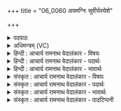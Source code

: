 +++
title = "06_0060 अयमग्निः सुवीर्यस्येशे"

+++
<details><summary>पदपाठः</summary>

अ꣣य꣢म्। अ꣣ग्निः꣢। सु꣣वी꣡र्य꣣स्य। सु꣣। वी꣡र्य꣢꣯स्य। ई꣡शे꣢꣯। हि। सौ꣡भ꣢꣯गस्य। सौ। भ꣣गस्य। रायः꣢। ई꣣शे। स्वपत्य꣡स्य꣣। सु꣣। अपत्य꣡स्य꣢। गो꣡म꣢꣯तः। ई꣡शे꣢꣯। वृ꣣त्रह꣡था꣢नाम्। वृ꣣त्र। ह꣡था꣢꣯नाम्। ६०।
</details>

<details><summary>अधिमन्त्रम् (VC)</summary>

- अग्निः
- उत्कीलः कात्यः
- बृहती
- मध्यमः
- आग्नेयं काण्डम्
</details>

<details><summary>हिन्दी : आचार्य रामनाथ वेदालंकार - विषयः</summary>

अब परमात्मा और राजा किस-किस वस्तु के अधीश्वर हैं, यह कहते हैं।
</details>

<details><summary>हिन्दी : आचार्य रामनाथ वेदालंकार - पदार्थः</summary>

पदार्थान्वयभाषाः -  (अयम्) यह संमुख विद्यमान (अग्निः) जगत् का अग्रनायक परमेश्वर और प्रजाओं से चुना गया राष्ट्रनायक राजा (सुवीर्यस्य) शारीरिक और आध्यात्मिक बल का तथा (सौभगस्य) धर्म, यश, श्री, ज्ञान, वैराग्य आदि सौभाग्यों का (हि) निश्चय ही (ईशे) अधीश्वर है, (स्वपत्यस्य) उत्कृष्ट सन्तान से युक्त तथा (गोमतः) गाय, पृथिवी, सूर्यकिरण, वेदवाणी आदि से युक्त (रायः) ऐश्वर्य का (ईशे) अधीश्वर है। (वृत्रहथानाम्) पापसंहारों का व शत्रु-संहारों का (ईशे) अधीश्वर है ॥६॥ इस मन्त्र में अर्थश्लेषालङ्कार है। ईशे की आवृत्ति में लाटानुप्रास है ॥६॥
</details>

<details><summary>हिन्दी : आचार्य रामनाथ वेदालंकार - भावार्थः</summary>

भावार्थभाषाः -  जैसे राजा अपनी राष्ट्रभूमि का तथा राष्ट्रभूमि में विद्यमान धन, धान्य, वीर पुरुष आदिकों का और गाय आदि पशुओं का अधीश्वर होता है, वैसे ही परमेश्वर सब भौतिक और आध्यात्मिक धनों का अधीश्वर है। वही शारीरिक बल, आत्मिक बल, धृति, धर्म, कीर्ति, श्री, ज्ञान, वैराग्य, श्रेष्ठ सन्तान, गाय, भूमि, सूर्य और वेदवाणी हमें प्रदान करता है। वही जीवन के विनाशकारी पापों से हमारी रक्षा करता है। इसलिए उसे भूरि-भूरि धन्यवाद हमें देने चाहिएँ ॥६॥
</details>

<details><summary>संस्कृत : आचार्य रामनाथ वेदालंकार - विषयः</summary>

अथ परमात्मा राजा च कस्य वस्तुनोऽधीश्वरोऽस्तीत्याह।
</details>

<details><summary>संस्कृत : आचार्य रामनाथ वेदालंकार - पदार्थः</summary>

पदार्थान्वयभाषाः -  (अयम्) एष पुरो विद्यमानः (अग्निः) जगदग्रणीः परमेश्वरः प्रजाभि- र्निर्वाचितोराष्ट्रनायको राजा वा (सुवीर्यस्य) दैहिकाध्यात्मिकबलस्य, (सौभगस्य) धर्मयशःश्रीज्ञानवैराग्यादिसौभाग्यस्य च (हि) निश्चयेन (ईशे) ईष्टे, (स्वपत्यस्य) शोभनसन्तानयुक्तस्य, (गोमतः) गोपदवाच्यधेनुपृथिवीसूर्यरश्मिवेदवागादियुक्तस्य च (रायः) ऐश्वर्यस्य (ईशे) ईष्टे। (वृत्रहथानाम्) पापसंहाराणां शत्रुसंहाराणां चापि (ईशे) ईष्टे। ईशे इत्यत्र लोपस्त आत्मनेपदेषु।’ अ० ७।१।४१ इति तकारलोपः। हथ इत्यत्र हन् हिंसागत्योः इत्यस्मात् हनिकुषिनीरमिकाशिभ्यः क्थन्।’ उ० २।२ इति क्थन्। अधीगर्थदयेषां कर्मणि।’ अ० २।३।५२ इत्यनेन ईशधातोः कर्मसु षष्ठी ॥६॥२ अत्र अर्थश्लेषालङ्कारः। ईशे इत्यस्यावृत्तौ लाटानुप्रासः ॥६॥
</details>

<details><summary>संस्कृत : आचार्य रामनाथ वेदालंकार - भावार्थः</summary>

भावार्थभाषाः -  यथा राजा स्वराष्ट्रभूमेस्तद्वर्तिनां धनधान्यवीरपुरुषादीनां गवादिपशूनां चाधीश्वरो भवति, तथैव परमेश्वरः समस्तानां भौतिकाध्यात्मिकानां धनानामधीश्वरोऽस्ति। स एव शरीरबलम्, आत्मबलं, धृतिं, धर्मं, कीर्तिं, श्रियं, ज्ञानं, वैराग्यं, श्रेष्ठसन्तानं, धेनुं, पृथिवीं, सूर्यं, वेदवाचं चास्मभ्यं प्रयच्छति। स एव जीवविनाशकेभ्यः पापेभ्योऽस्मान् रक्षति। अतस्तत्कृते भूरिक्षो धन्यवादा अस्माभिः प्रदेयाः ॥६॥
</details>

<details><summary>संस्कृत : आचार्य रामनाथ वेदालंकार - पादटिप्पनी</summary>

टिप्पणी:   १. ऋ० ३।१६।१ हि इत्यत्र महः इति पाठः। २. ऋग्भाष्ये दयानन्दर्षिणा मन्त्रोऽयं राजपक्षे व्याख्यातः।
</details>